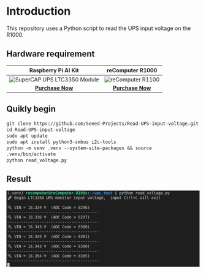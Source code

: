 # Introduction

This repository uses a Python script to read the UPS input voltage on the R1000.

## Hardware requirement

|                                               Raspberry Pi AI Kit                                               |                                               reComputer R1000                                               |
| :----------------------------------------------------------------------------------------------------------------: | :-----------------------------------------------------------------------------------------------------------: |
| ![SuperCAP UPS LTC3350 Module](https://media-cdn.seeedstudio.com/media/catalog/product/cache/bb49d3ec4ee05b6f018e93f896b8a25d/x/-/x-110992004-supercap_ups_ltc3350_module.jpg) | ![reComputer R1100](https://media-cdn.seeedstudio.com/media/catalog/product/cache/bb49d3ec4ee05b6f018e93f896b8a25d/1/1/113991294-2_1.jpeg) |
| [**Purchase Now**](https://www.seeedstudio.com/SuperCAP-UPS-LTC3350-Module-p-5934.html?utm_source=PiAICourse&utm_medium=github&utm_campaign=Course) | [**Purchase Now**](https://www.seeedstudio.com/reComputer-R1024-10-p-5923.html?utm_source=PiAICourse&utm_medium=github&utm_campaign=Course) |

## Quikly begin

```
git clone https://github.com/Seeed-Projects/Read-UPS-input-voltage.git
cd Read-UPS-input-voltage
sudo apt update
sudo apt install python3-smbus i2c-tools
python -m venv .venv --system-site-packages && source .venv/bin/activate
python read_voltage.py
```

## Result

![](./resource/result.png)
